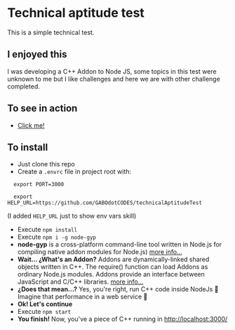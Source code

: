 # Technical aptitude test

This is a simple technical test.

## I enjoyed this

I was developing a C++ Addon to Node JS, some topics in this test were unknown to me but I like challenges and here we are with other challenge completed.

## To see in action

- [Click me!](https://technicaltestfreedomcenter.herokuapp.com/)

## To install

- Just clone this repo
- Create a `.envrc` file in project root with:

```
  export PORT=3000
```

```
  export HELP_URL=https://github.com/GABOdotCODES/technicalAptitudeTest
```

(I added `HELP_URL` just to show env vars skill)

- Execute `npm install`
- Execute `npm i -g node-gyp`
- **node-gyp** is a cross-platform command-line tool written in Node.js for compiling native addon modules for Node.js) [more info...](https://github.com/nodejs/node-gyp)
- **Wait... ¿What's an Addon?**
  Addons are dynamically-linked shared objects written in C++. The require() function can load Addons as ordinary Node.js modules. Addons provide an interface between JavaScript and C/C++ libraries. [more info...](https://nodejs.org/api/addons.html#addons_c_addons)
- **¿Does that mean...?** Yes, you're right, run C++ code inside NodeJs 🤯 Imagine that performance in a web service 🚀
- **Ok! Let's continue**
- Execute `npm start`
- **You finish!** Now, you've a piece of C++ running in <http://localhost:3000/>
